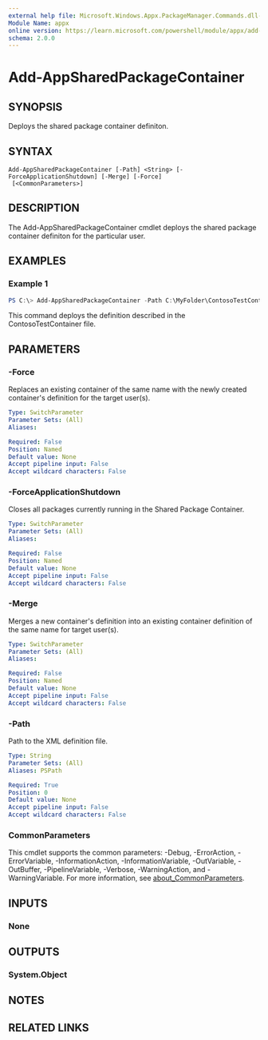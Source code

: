 ```yaml
---
external help file: Microsoft.Windows.Appx.PackageManager.Commands.dll-Help.xml
Module Name: appx
online version: https://learn.microsoft.com/powershell/module/appx/add-appsharedpackagecontainer?view=windowsserver2022-ps&wt.mc_id=ps-gethelp
schema: 2.0.0
---
```


# Add-AppSharedPackageContainer

## SYNOPSIS
Deploys the shared package container definiton.

## SYNTAX

```
Add-AppSharedPackageContainer [-Path] <String> [-ForceApplicationShutdown] [-Merge] [-Force]
 [<CommonParameters>]
```

## DESCRIPTION
The Add-AppSharedPackageContainer cmdlet deploys the shared package container definiton for the particular user.

## EXAMPLES

### Example 1
```powershell
PS C:\> Add-AppSharedPackageContainer -Path C:\MyFolder\ContosoTestContainer.xml
```

This command deploys the definition described in the ContosoTestContainer file.

## PARAMETERS

### -Force
Replaces an existing container of the same name with the newly created
container's definition for the target user(s).


```yaml
Type: SwitchParameter
Parameter Sets: (All)
Aliases:

Required: False
Position: Named
Default value: None
Accept pipeline input: False
Accept wildcard characters: False
```

### -ForceApplicationShutdown
Closes all packages currently running in the Shared Package Container.

```yaml
Type: SwitchParameter
Parameter Sets: (All)
Aliases:

Required: False
Position: Named
Default value: None
Accept pipeline input: False
Accept wildcard characters: False
```

### -Merge
Merges a new container's definition into an existing container
definition of the same name for target user(s).


```yaml
Type: SwitchParameter
Parameter Sets: (All)
Aliases:

Required: False
Position: Named
Default value: None
Accept pipeline input: False
Accept wildcard characters: False
```

### -Path
Path to the XML definition file.

```yaml
Type: String
Parameter Sets: (All)
Aliases: PSPath

Required: True
Position: 0
Default value: None
Accept pipeline input: False
Accept wildcard characters: False
```

### CommonParameters
This cmdlet supports the common parameters: -Debug, -ErrorAction, -ErrorVariable, -InformationAction, -InformationVariable, -OutVariable, -OutBuffer, -PipelineVariable, -Verbose, -WarningAction, and -WarningVariable. For more information, see [about_CommonParameters](http://go.microsoft.com/fwlink/?LinkID=113216).

## INPUTS

### None

## OUTPUTS

### System.Object
## NOTES

## RELATED LINKS
